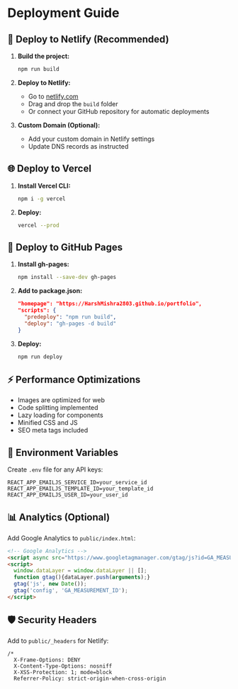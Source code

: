 # Deployment Guide

## 🚀 Deploy to Netlify (Recommended)

1. **Build the project:**
   ```bash
   npm run build
   ```

2. **Deploy to Netlify:**
   - Go to [netlify.com](https://netlify.com)
   - Drag and drop the `build` folder
   - Or connect your GitHub repository for automatic deployments

3. **Custom Domain (Optional):**
   - Add your custom domain in Netlify settings
   - Update DNS records as instructed

## 🌐 Deploy to Vercel

1. **Install Vercel CLI:**
   ```bash
   npm i -g vercel
   ```

2. **Deploy:**
   ```bash
   vercel --prod
   ```

## 📱 Deploy to GitHub Pages

1. **Install gh-pages:**
   ```bash
   npm install --save-dev gh-pages
   ```

2. **Add to package.json:**
   ```json
   "homepage": "https://HarshMishra2803.github.io/portfolio",
   "scripts": {
     "predeploy": "npm run build",
     "deploy": "gh-pages -d build"
   }
   ```

3. **Deploy:**
   ```bash
   npm run deploy
   ```

## ⚡ Performance Optimizations

- Images are optimized for web
- Code splitting implemented
- Lazy loading for components
- Minified CSS and JS
- SEO meta tags included

## 🔧 Environment Variables

Create `.env` file for any API keys:
```
REACT_APP_EMAILJS_SERVICE_ID=your_service_id
REACT_APP_EMAILJS_TEMPLATE_ID=your_template_id
REACT_APP_EMAILJS_USER_ID=your_user_id
```

## 📊 Analytics (Optional)

Add Google Analytics to `public/index.html`:
```html
<!-- Google Analytics -->
<script async src="https://www.googletagmanager.com/gtag/js?id=GA_MEASUREMENT_ID"></script>
<script>
  window.dataLayer = window.dataLayer || [];
  function gtag(){dataLayer.push(arguments);}
  gtag('js', new Date());
  gtag('config', 'GA_MEASUREMENT_ID');
</script>
```

## 🛡️ Security Headers

Add to `public/_headers` for Netlify:
```
/*
  X-Frame-Options: DENY
  X-Content-Type-Options: nosniff
  X-XSS-Protection: 1; mode=block
  Referrer-Policy: strict-origin-when-cross-origin
```
